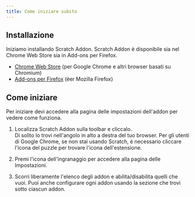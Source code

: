 ```yaml
---
title: Come iniziare subito
---
```


## Installazione

Iniziamo installando Scratch Addon. Scratch Addon è disponibile sia nel Chrome Web Store sia in Add-ons per Firefox.

- [Chrome Web Store](https://chrome.google.com/webstore/detail/fbeffbjdlemaoicjdapfpikkikjoneco) (per Google Chrome e altri browser basati su Chromium)  
- [Add-ons per Firefox](https://addons.mozilla.org/firefox/addon/scratch-messaging-extension/) (èer Mozilla Firefox)  

## Come iniziare

Per iniziare devi accedere alla pagina delle impostazioni dell'addon per vedere come funziona.

<!-- TODO: Add pictures -->

1. Localizza Scratch Addon sulla toolbar e cliccalo.  
   Di solito lo trovi nell'angolo in alto a destra del tuo browser. Per gli utenti di Google Chrome, se non stai usando Scratch, è necessario cliccare l'icona del puzzle per trovare l'icona dell'estensione.

2. Premi l'icona dell'ingranaggio per accedere alla pagina delle Impostazioni.

3. Scorri liberamente l'elenco degli addon e abilita/disabilita quelli che vuoi.
   Puoi anche configurare ogni addon usando la sezione che trovi sotto ciascun addon.